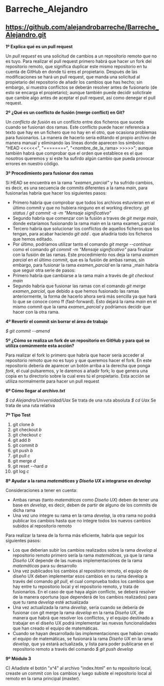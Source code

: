 # Barreche_Alejandro
## https://github.com/alejandrobarreche/Barreche_Alejandro.git

**1º Explica qué es un pull request**

Un _pull request_ es una solicitud de cambios a un repositorio remoto que no es tuyo. Para realizar el pull request primero habrá que hacer un fork del repositorio remoto, que significa duplicar este mismo repositorio en tu cuenta de GitHub en donde tú eres el propietario. Después de las modificaciones se hará un pull request, que manda una solicitud al propietario del repositorio de añadir los cambios que has hecho; sin embargo, si muestra conflictos se deberán resolver antes de fusionarlo (de esto se encarga el propietario); aunque también puede decidir solictirale que cambie algo antes de aceptar el pull request, así como denegar el pull request.

**2º ¿Qué es un conflicto de fusión (merge conflict) en Git?**

Un _conflicto de fusión_ es un conflicto entre dos ficheros que sucede cuando se fusionan dos ramas. Este conflicto puede hacer referencia a texto que hay en un fichero que no hay en el otro, que ocasiona problemas para fusionarlos. La manera de hacerlo sería editando el propio archivo de manera manual y eliminando las líneas donde aparecen los símbolos: "HEAD <<<<<<", "========", "<nombre_de_la_rama> >>>>>"; aunque también habrá que comprobar que el orden que establece es el que nosotros queremos y si este ha sufirdo algún cambio que pueda provocar errores en nuestro código.

**3º Procedimiento para fusionar dos ramas**

Si HEAD se encuentra en la rama _"examen_parcial"_ y ha sufrido cambios, es decir, es una secuencia de commits diferentes a la rama _main_, para fusionarlas habría que hacer los siguientes pasos:
* Primero habría que comprobar que todos los archivos estuvieran en el último commit y que no hubiera ninguno en el working directory. _git status_  /  _git commit -a -m "Mensaje significativo"_
* Segundo habría que comenzar con la fusión a traves de _git merge main_, donde estaríamos fusionando la rama main en la rama examen_parcial
* Tercero habría que solucionar los conflictos de aquellos ficheros que los tengan, para acabar haciendo _git add ._ que añadiría todo los ficheros que hemos editado.
* Por último, podríamos utilizar tanto el comando _git merge --continue_ como el comando _git commit -m "Mensaje significativo"_ para finalizar con la fusión de las ramas.
Este procedimiento nos deja la rama _examen parcial_ en el último commit, que es la fusión de ambas ramas, sin embargo, para fusionar la rama _examen_parcial_ en la rama _main habría que seguir otra serie de pasos:
* Primero habría que cambiarse a la rama main a través de _git checkout main_
* Segundo habría que fusionar las ramas con el comando _git merge examen_parcial_, que debido a que hemos fusionado las ramas anteriormente, la forma de hacerlo ahora será más sencilla ya que hará lo que se conoce como ff (fast-forward). Esto dejará la rama _main_ en el mismo commit que la rama _examen_parcial_ y podríamos decidir que hacer con la otra rama.

**4º Revertir el commit sin borrar el área de trabajo**

_$ git commit --amend_

**5º ¿Cómo se realiza un fork de un repositorio en GitHub y para qué se utiliza comúnmente esta acción?**

Para realizar el fork lo primero que habría que hacer sería acceder al repositorio remoto que no es tuyo y que queremos hacer el fork. En este repositorio debería de aparecer un botón arriba a la derecha que ponga _fork_, el cual pulsaremos, y le daremos a añadir fork; lo que genera una copia en tu directorio sobre la cual eres tú el propietario. 
Esta acción se utiliza normalmente para hacer un pull request

**6º Cómo llegar al _archivo.txt_**

_$ cd Alejandro/Universidad/Uax_  Se trata de una ruta absoluta
_$ cd Uax_ Se trata de una ruta relativa

**7º Tipo Test**

1) git clone _b_
2) git checkout _b_
3) git checkout _c_
4) git add _b_
5) git commit _b_
6) git push _b_
7) git pull _c_
8) git merge _d_
9) git reset --hard _a_
10) git log _c_

**8º Ayudar a la rama _matemáticas_ y _Diseño UX_ a integrarse en _develop_**

Consideraciones a tener en cuenta:
- Ambas ramas (tanto _matemáticas_ como _Diseño UX_) deben de tener una base en _develop_, es decir, deben de partir de alguno de los commits de dicha rama
- Una vez uno integre su rama en la rama _develop_, la otra rama no podrá publicar los cambios hasta que no integre todos los nuevos cambios subidos al repositorio remoto

Para realizar la tarea de la forma más eficiente, habría que seguir los siguientes pasos:
* Los que deberían subir los cambios realizados sobre la rama _develop_ al repositorio remoto primero sería la rama _matemáticas_, ya que la rama _Diseño UX_ depende de las nuevas implementaciones de la rama _matemáticas_ para su desarrollo
* Una vez publicados los cambios al repositorio remoto, el equipo de diseño UX deben implementar esos cambios en su rama develop a través del comando _git pull_, el cual comprueba todos los cambios que hay entre tu repositorio local y el repositorio remoto, y trata de fusionarlos. En el caso de que haya algún conflicto, se deberá resolver de la manera oportuna (que dependerá de los cambios realizados) para que tu rama _develop_ esté actualizada
* Una vez actualizada la rama _develop_, sería cuando se debería de fusionar con git merge la rama _develop_ en la rama _Diseño UX_, de manera que habrá que resolver los conflictos, y el equipo destinado a trabajar en el diseño UX podrá implementar las nuevas funcionalidades que han creado el equipo de matemáticas.
* Cuando se hayan desarrollado las implementaciones que habían creado el equipo de matemáticas, se fusionará la rama _Diseño UX_ en la rama _develop_, que ya estará actualizada, y lista para poder publicarse en el repositorio remoto a través del comando _$ git push develop_

**9º Módulo 3**

C) Añadiste el botón "x^4" al archivo "index.html" en tu repositorio local, creaste un commit con los cambios y luego subiste el repositorio local al remoto en la rama principal (master).
